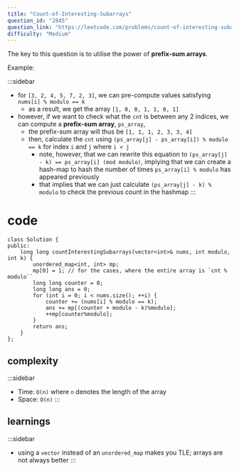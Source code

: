 ```yaml
---
title: "Count-of-Interesting-Subarrays"
question_id: "2845"
question_link: "https://leetcode.com/problems/count-of-interesting-subarrays/"
difficulty: "Medium"
---
```


The key to this question is to utilise the power of **prefix-sum arrays**.

Example:

:::sidebar
- for `[3, 2, 4, 5, 7, 2, 3]`, we can pre-compute values satisfying `nums[i] % modulo == k`
    - as a result, we get the array `[1, 0, 0, 1, 1, 0, 1]`
- however, if we want to check what the `cnt` is between any 2 indices, we can compute a **prefix-sum array**, `ps_array`, 
    - the prefix-sum array will thus be `[1, 1, 1, 2, 3, 3, 4]`
    - then, calculate the `cnt` using `(ps_array[j] - ps_array[i]) % modulo == k` for index `i` and `j` where `i < j`
        - note, however, that we can rewrite this equation to `(ps_array[j] - k) == ps_array[i] (mod modulo)`, implying that we can create a hash-map to hash the number of times `ps_array[i] % modulo` has appeared previously
        - that implies that we can just calculate `(ps_array[j] - k) % modulo` to check the previous count in the hashmap
:::

# cod<span>e</span>

```{.cpp}
class Solution {
public:
    long long countInterestingSubarrays(vector<int>& nums, int modulo, int k) {
        unordered_map<int, int> mp;
        mp[0] = 1; // for the cases, where the entire array is `cnt % modulo``
        long long counter = 0;
        long long ans = 0;
        for (int i = 0; i < nums.size(); ++i) {
            counter += (nums[i] % modulo == k);
            ans += mp[(counter + modulo - k)%modulo];
            ++mp[counter%modulo];
        }
        return ans;
    }
};
```

## complexit<span>y</span>

:::sidebar
- Time: `O(n)` where `n` denotes the length of the array
- Space: `O(n)`
:::

## learning<span>s</span>

:::sidebar
- using a `vector` instead of an `unordered_map` makes you TLE; arrays are not always better
:::
